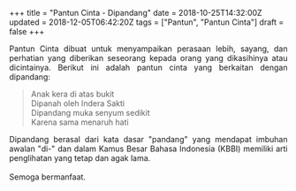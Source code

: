 +++
title = "Pantun Cinta - Dipandang"
date = 2018-10-25T14:32:00Z
updated = 2018-12-05T06:42:20Z
tags = ["Pantun", "Pantun Cinta"]
draft = false
+++

<div dir="ltr" style="text-align: left;" trbidi="on"><div style="text-align: justify;">Pantun Cinta dibuat untuk menyampaikan perasaan lebih, sayang, dan perhatian yang diberikan seseorang kepada orang yang dikasihinya atau dicintainya. Berikut ini adalah pantun cinta yang berkaitan dengan dipandang:</div><blockquote class="tr_bq">Anak kera di atas bukit<br />Dipanah oleh Indera Sakti<br />Dipandang muka senyum sedikit<br />Karena sama menaruh hati</blockquote><div style="text-align: justify;">Dipandang berasal dari kata dasar "pandang" yang mendapat imbuhan awalan "di-" dan dalam Kamus Besar Bahasa Indonesia (KBBI) memiliki arti penglihatan yang tetap dan agak lama.</div><div style="text-align: justify;"><br /></div><div style="text-align: justify;">Semoga bermanfaat.</div></div>

